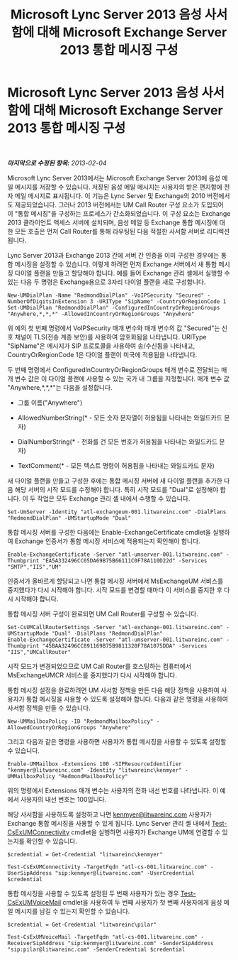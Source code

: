 ﻿---
title: Microsoft Lync Server 2013 음성 사서함에 대해 Microsoft Exchange Server 2013 통합 메시징 구성
TOCTitle: Microsoft Lync Server 2013 음성 사서함에 대해 Microsoft Exchange Server 2013 통합 메시징 구성
ms:assetid: 1be9c4f4-fd8e-4d64-9798-f8737b12e2ab
ms:mtpsurl: https://technet.microsoft.com/ko-kr/library/JJ687983(v=OCS.15)
ms:contentKeyID: 49885668
ms.date: 08/10/2015
mtps_version: v=OCS.15
ms.translationtype: HT
---

# Microsoft Lync Server 2013 음성 사서함에 대해 Microsoft Exchange Server 2013 통합 메시징 구성

 

_**마지막으로 수정된 항목:** 2013-02-04_

Microsoft Lync Server 2013에서는 Microsoft Exchange Server 2013에 음성 메일 메시지를 저장할 수 있습니다. 저장된 음성 메일 메시지는 사용자의 받은 편지함에 전자 메일 메시지로 표시됩니다. 이 기능은 Lync Server 및 Exchange의 2010 버전에서도 제공되었습니다. 그러나 2013 버전에서는 UM Call Router 구성 요소가 도입되어 이 "통합 메시징"을 구성하는 프로세스가 간소화되었습니다. 이 구성 요소는 Exchange 2013 클라이언트 액세스 서버에 설치되며, 음성 메일 등 Exchange 통합 메시징에 대한 모든 호출은 먼저 Call Router를 통해 라우팅된 다음 적절한 사서함 서버로 리디렉션됩니다.

Lync Server 2013과 Exchange 2013 간에 서버 간 인증을 이미 구성한 경우에는 통합 메시징을 설정할 수 있습니다. 이렇게 하려면 먼저 Exchange 서버에서 새 통합 메시징 다이얼 플랜을 만들고 할당해야 합니다. 예를 들어 Exchange 관리 셸에서 실행할 수 있는 다음 두 명령은 Exchange용으로 3자리 다이얼 플랜을 새로 구성합니다.

    New-UMDialPlan -Name "RedmondDialPlan" -VoIPSecurity "Secured" -NumberOfDigitsInExtension 3 -URIType "SipName" -CountryOrRegionCode 1
    Set-UMDialPlan "RedmondDialPlan" -ConfiguredInCountryOrRegionGroups "Anywhere,*,*,*" -AllowedInCountryOrRegionGroups "Anywhere"

위 예의 첫 번째 명령에서 VoIPSecurity 매개 변수와 매개 변수의 값 "Secured"는 신호 채널이 TLS(전송 계층 보안)를 사용하여 암호화됨을 나타냅니다. URIType "SipName"은 메시지가 SIP 프로토콜을 사용하여 송/수신됨을 나타내고, CountryOrRegionCode 1은 다이얼 플랜이 미국에 적용됨을 나타냅니다.

두 번째 명령에서 ConfiguredInCountryOrRegionGroups 매개 변수로 전달되는 매개 변수 값은 이 다이얼 플랜에 사용할 수 있는 국가 내 그룹을 지정합니다. 매개 변수 값 "Anywhere,\*,\*,\*"는 다음을 설정합니다.

  - 그룹 이름("Anywhere")

  - AllowedNumberString(\* - 모든 숫자 문자열이 허용됨을 나타내는 와일드카드 문자)

  - DialNumberString(\* - 전화를 건 모든 번호가 허용됨을 나타내는 와일드카드 문자)

  - TextComment(\* - 모든 텍스트 명령이 허용됨을 나타내는 와일드카드 문자)

새 다이얼 플랜을 만들고 구성한 후에는 통합 메시징 서버에 새 다이얼 플랜을 추가한 다음 해당 서버의 시작 모드를 수정해야 합니다. 특히 시작 모드를 "Dual"로 설정해야 합니다. 이 두 작업은 모두 Exchange 관리 셸 내에서 수행할 수 있습니다.

    Set-UmServer -Identity "atl-exchangeum-001.litwareinc.com" -DialPlans "RedmondDialPlan" -UMStartupMode "Dual"

통합 메시징 서버를 구성한 다음에는 Enable-ExchangeCertificate cmdlet을 실행하여 Exchange 인증서가 통합 메시징 서비스에 적용되는지 확인해야 합니다.

    Enable-ExchangeCertificate -Server "atl-umserver-001.litwareinc.com" -Thumbprint "EA5A332496CC05DA69B75B66111C0F78A110D22d" -Services "SMTP","IIS","UM"

인증서가 올바르게 할당되고 나면 통합 메시징 서버에서 MsExchangeUM 서비스를 중지했다가 다시 시작해야 합니다. 시작 모드를 변경할 때마다 이 서비스를 중지한 후 다시 시작해야 합니다.

통합 메시징 서버 구성이 완료되면 UM Call Router를 구성할 수 있습니다.

    Set-CsUMCallRouterSettings -Server "atl-exchange-001.litwareinc.com" -UMStartupMode "Dual" -DialPlans "RedmondDialPlan" 
    Enable-ExchangeCertificate -Server "atl-umserver-001.litwareinc.com" -Thumbprint "45BAA32496CC891169B75B9811320F78A1075DDA" -Services "IIS","UMCallRouter"

시작 모드가 변경되었으므로 UM Call Router를 호스팅하는 컴퓨터에서 MsExchangeUMCR 서비스를 중지했다가 다시 시작해야 합니다.

통합 메시징 설정을 완료하려면 UM 사서함 정책을 만든 다음 해당 정책을 사용하여 사용자가 통합 메시징을 사용할 수 있도록 설정해야 합니다. 다음과 같은 명령을 사용하여 사서함 정책을 만들 수 있습니다.

    New-UMMailboxPolicy -ID "RedmondMailboxPolicy" -AllowedCountryOrRegionGroups "Anywhere"

그리고 다음과 같은 명령을 사용하면 사용자가 통합 메시징을 사용할 수 있도록 설정할 수 있습니다.

    Enable-UMMailbox -Extensions 100 -SIPResourceIdentifier "kenmyer@litwareinc.com" -Identity "litwareinc\kenmyer" -UMMailboxPolicy "RedmondMailboxPolicy"

위의 명령에서 Extensions 매개 변수는 사용자의 전화 내선 번호를 나타냅니다. 이 예에서 사용자의 내선 번호는 100입니다.

해당 사서함을 사용하도록 설정하고 나면 kenmyer@litwareinc.com 사용자가 Exchange 통합 메시징을 사용할 수 있게 됩니다. Lync Server 관리 셸 내에서 [Test-CsExUMConnectivity](https://docs.microsoft.com/en-us/powershell/module/skype/Test-CsExUMConnectivity) cmdlet을 실행하면 사용자가 Exchange UM에 연결할 수 있는지를 확인할 수 있습니다.

    $credential = Get-Credential "litwareinc\kenmyer"
    
    Test-CsExUMConnectivity -TargetFqdn "atl-cs-001.litwareinc.com" -UserSipAddress "sip:kenmyer@litwareinc.com" -UserCredential $credential

통합 메시징을 사용할 수 있도록 설정된 두 번째 사용자가 있는 경우 [Test-CsExUMVoiceMail](test-csexumvoicemail.md) cmdlet을 사용하여 두 번째 사용자가 첫 번째 사용자에게 음성 메일 메시지를 남길 수 있는지 확인할 수 있습니다.

    $credential = Get-Credential "litwareinc\pilar"
    
    Test-CsExUMVoiceMail -TargetFqdn "atl-cs-001.litwareinc.com" -ReceiverSipAddress "sip:kenmyer@litwareinc.com" -SenderSipAddress "sip:pilar@litwareinc.com" -SenderCredential $credential


